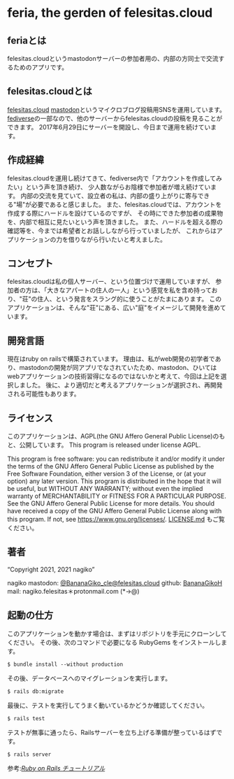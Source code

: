 # feria, the gerden of felesitas.cloud

## feriaとは

felesitas.cloudというmastodonサーバーの参加者用の、内部の方同士で交流するためのアプリです。

## felesitas.cloudとは

[felesitas.cloud](https://felesitas.cloud/)
[mastodon](https://github.com/mastodon/mastodon)というマイクロブログ投稿用SNSを運用しています。
[fediverse](https://ja.wikipedia.org/wiki/Fediverse)の一部なので、他のサーバーからfelesitas.cloudの投稿を見ることができます。
2017年6月29日にサーバーを開設し、今日まで運用を続けています。

## 作成経緯

felesitas.cloudを運用し続けてきて、fediverse内で「アカウントを作成してみたい」という声を頂き続け、
少人数ながらお陰様で参加者が増え続けています。
内部の交流を見ていて、設立者の私は、内部の盛り上がりに寄与できる"場"が必要であると感じました。
また、felesitas.cloudでは、アカウントを作成する際にハードルを設けているのですが、
その時にできた参加者の成果物を、内部で相互に見たいという声を頂きました。
また、ハードルを超える際の確認等を、今までは希望者とお話ししながら行っていましたが、
これからはアプリケーションの力を借りながら行いたいと考えました。

## コンセプト

felesitas.cloudは私の個人サーバー、という位置づけで運用していますが、
参加者の方は、「大きなアパートの住人の一人」という感覚を私を含め持っており、"荘"の住人、という発言をスラング的に使うことがたまにあります。
このアプリケーションは、そんな"荘"にある、広い"庭"をイメージして開発を進めています。

## 開発言語

現在はruby on railsで構築されています。
理由は、私がweb開発の初学者であり、mastodonの開発が同アプリでなされていたため、mastodon、ひいてはwebアプリケーションの技術習得になるのではないかと考えて、今回は上記を選択しました。
後に、より適切だと考えるアプリケーションが選択され、再開発される可能性もあります。

## ライセンス

このアプリケーションは、AGPL(the GNU Affero General Public License)のもと、公開しています。
This program is released under license AGPL.

This program is free software: you can redistribute it and/or modify it under the terms of the GNU Affero General Public License as published by the Free Software Foundation, either version 3 of the License, or (at your option) any later version.
This program is distributed in the hope that it will be useful, but WITHOUT ANY WARRANTY; without even the implied warranty of MERCHANTABILITY or FITNESS FOR A PARTICULAR PURPOSE.  See the GNU Affero General Public License for more details.
You should have received a copy of the GNU Affero General Public License along with this program.  If not, see <https://www.gnu.org/licenses/>.
[LICENSE.md](LICENSE.md) もご覧ください。

## 著者
“Copyright 2021, 2021 nagiko”

nagiko
mastodon: [@BananaGiko_cle@felesitas.cloud](https://felesitas.cloud/@BananaGiko_cle)
github: [BananaGikoH](https://github.com/BananaGikoH)
mail: nagiko.felesitas＊protonmail.com (*→@)

## 起動の仕方

このアプリケーションを動かす場合は、まずはリポジトリを手元にクローンしてください。
その後、次のコマンドで必要になる RubyGems をインストールします。

```
$ bundle install --without production
```

その後、データベースへのマイグレーションを実行します。

```
$ rails db:migrate
```

最後に、テストを実行してうまく動いているかどうか確認してください。

```
$ rails test
```

テストが無事に通ったら、Railsサーバーを立ち上げる準備が整っているはずです。

```
$ rails server
```

参考:[*Ruby on Rails チュートリアル*](https://railstutorial.jp/)